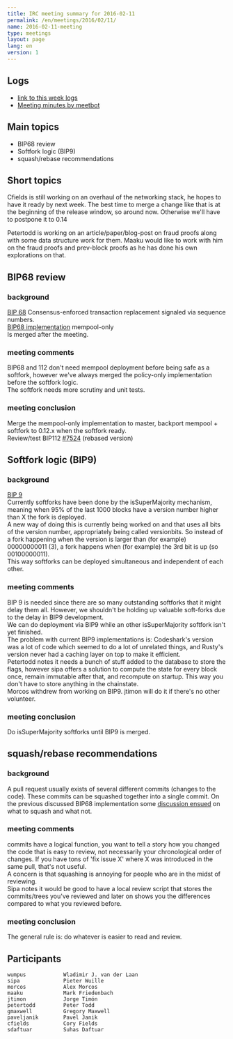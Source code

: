 ```yaml
---
title: IRC meeting summary for 2016-02-11
permalink: /en/meetings/2016/02/11/
name: 2016-02-11-meeting
type: meetings
layout: page
lang: en
version: 1
---
```

## Logs

- [link to this week logs](http://bitcoinstats.com/irc/bitcoin-dev/logs/2016/02/11#l1455217245.0)  
- [Meeting minutes by meetbot](http://www.erisian.com.au/meetbot/bitcoin-dev/2016/bitcoin-dev.2016-02-11-19.00.html) 

## Main topics 

- BIP68 review  
- Softfork logic (BIP9)  
- squash/rebase recommendations

## Short topics

Cfields is still working on an overhaul of the networking stack, he hopes to have it ready by next week. The best time to merge a change like that is at the beginning of the release window, so around now. Otherwise we'll have to postpone it to 0.14

Petertodd is working on an article/paper/blog-post on fraud proofs along with some data structure work for them. Maaku would like to work with him on the fraud proofs and prev-block proofs as he has done his own explorations on that.

## BIP68 review

### background

[BIP 68](https://github.com/bitcoin/bips/blob/master/bip-0068.mediawiki)  Consensus-enforced transaction replacement signaled via sequence numbers.  
[BIP68 implementation](https://github.com/bitcoin/bitcoin/pull/7184) mempool-only    
Is merged after the meeting.

### meeting comments

BIP68 and 112 don't need mempool deployment before being safe as a softfork, however we've always merged the policy-only implementation before the softfork logic.  
The softfork needs more scrutiny and unit tests. 

### meeting conclusion

Merge the mempool-only implementation to master, backport mempool + softfork to 0.12.x when the softfork ready.  
Review/test BIP112 [#7524](https://github.com/bitcoin/bitcoin/pull/7524) (rebased version)

## Softfork logic (BIP9)

### background

[BIP 9](https://github.com/bitcoin/bips/blob/master/bip-0009.mediawiki)  
Currently softforks have been done by the isSuperMajority mechanism, meaning when 95% of the last 1000 blocks have a version number higher than X the fork is deployed.   
A new way of doing this is currently being worked on and that uses all bits of the version number, appropriately being called versionbits. 
So instead of a fork happening when the version is larger than (for example) 00000000011 (3), a fork happens when (for example) the 3rd bit is up (so 00100000011).   
This way softforks can be deployed simultaneous and independent of each other. 

### meeting comments

BIP 9 is needed since there are so many outstanding softforks that it might delay them all. However, we shouldn't be holding up valuable soft-forks due to the delay in BIP9 development.   
We can do deployment via BIP9 while an other isSuperMajority softfork isn't yet finished.  
The problem with current BIP9 implementations is: Codeshark's version was a lot of code which seemed to do a lot of unrelated things, and Rusty's version never had a caching layer on top to make it efficient.  
Petertodd notes it needs a bunch of stuff added to the database to store the flags, however sipa offers a solution to compute the state for every block once, remain immutable after that, and recompute on startup. This way you don't have to store anything in the chainstate.   
Morcos withdrew from working on BIP9. jtimon will do it if there's no other volunteer.

### meeting conclusion

Do isSuperMajority softforks until BIP9 is merged.

## squash/rebase recommendations

### background

A pull request usually exists of several different commits (changes to the code). These commits can be squashed together into a single commit. On the previous discussed BIP68 implementation some [discussion ensued](https://github.com/bitcoin/bitcoin/pull/7184#issuecomment-182594295) on what to squash and what not.

### meeting comments

commits have a logical function, you want to tell a story how you changed the code that is easy to review, not necessarily your chronological order of changes. If you have tons of 'fix issue X' where X was introduced in the same pull, that's not useful.  
A concern is that squashing is annoying for people who are in the midst of reviewing.  
Sipa notes it would be good to have a local review script that stores the commits/trees you've reviewed and later on shows you the differences compared to what you reviewed before.

### meeting conclusion

The general rule is: do whatever is easier to read and review.

## Participants

    wumpus            Wladimir J. van der Laan  
    sipa              Pieter Wuille  
    morcos            Alex Morcos  
    maaku             Mark Friedenbach  
    jtimon            Jorge Timón  
    petertodd         Peter Todd  
    gmaxwell          Gregory Maxwell  
    paveljanik        Pavel Janik  
    cfields           Cory Fields  
    sdaftuar          Suhas Daftuar  
